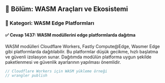 ## 📘 Bölüm: WASM Araçları ve Ekosistemi  
### 🔹 Kategori: WASM Edge Platformları  
#### ✅ Cevap 1437: WASM modüllerini edge platformlarda dağıtma

WASM modülleri Cloudflare Workers, Fastly Compute@Edge, Wasmer Edge gibi platformlarda dağıtılabilir. Bu platformlar düşük gecikme, hızlı başlatma ve güvenli izolasyon sunar. Dağıtımda modülün platforma uygun şekilde paketlenmesi ve güvenlik ayarlarının yapılması önemlidir.

```rust
// Cloudflare Workers için WASM yükleme örneği
// wrangler publish
```

